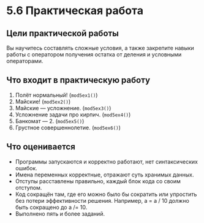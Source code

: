 ﻿# 5.6 Практическая работа

## Цели практической работы
Вы научитесь составлять сложные условия, а также закрепите навыки работы с оператором получения остатка от деления и условными операторами.


## Что входит в практическую работу
1. Полёт нормальный! (`mod5ex1()`)
2. Майские! (`mod5ex2()`)
3. Майские — усложнение. (`mod5ex3()`)
4. Усложнение задачи про кирпич. (`mod5ex4()`)
5. Банкомат — 2. (`mod5ex5()`)
6. Грустное совершеннолетие. (`mod5ex6()`)

## Что оценивается 
- Программы запускаются и корректно работают, нет синтаксических ошибок.
- Имена переменных корректные, отражают суть хранимых данных.
- Отступы расставлены правильно, каждый блок кода со своим отступом.
- Код сокращён там, где его можно было бы сократить или упростить без потери эффективности решения. Например, a = a / 10 должно быть сокращено до a /= 10.
- Выполнено пять и более заданий.